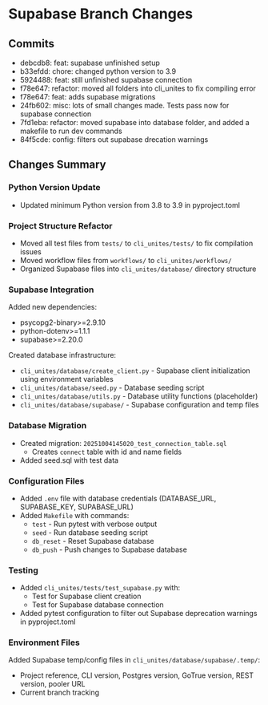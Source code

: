 # Supabase Branch Changes

## Commits
- debcdb8: feat: supabase unfinished setup
- b33efdd: chore: changed python version to 3.9
- 5924488: feat: still unfinished supabase connection
- f78e647: refactor: moved all folders into cli_unites to fix compiling error
- f78e647: feat: adds supabase migrations
- 24fb602: misc: lots of small changes made. Tests pass now for supabase connection
- 7fd1eba: refactor: moved supabase into database folder, and added a makefile to run dev commands
- 84f5cde: config: filters out supabase drecation warnings

## Changes Summary

### Python Version Update
- Updated minimum Python version from 3.8 to 3.9 in pyproject.toml

### Project Structure Refactor
- Moved all test files from `tests/` to `cli_unites/tests/` to fix compilation issues
- Moved workflow files from `workflows/` to `cli_unites/workflows/`
- Organized Supabase files into `cli_unites/database/` directory structure

### Supabase Integration
Added new dependencies:
- psycopg2-binary>=2.9.10
- python-dotenv>=1.1.1
- supabase>=2.20.0

Created database infrastructure:
- `cli_unites/database/create_client.py` - Supabase client initialization using environment variables
- `cli_unites/database/seed.py` - Database seeding script
- `cli_unites/database/utils.py` - Database utility functions (placeholder)
- `cli_unites/database/supabase/` - Supabase configuration and temp files

### Database Migration
- Created migration: `20251004145020_test_connection_table.sql`
  - Creates `connect` table with id and name fields
- Added seed.sql with test data

### Configuration Files
- Added `.env` file with database credentials (DATABASE_URL, SUPABASE_KEY, SUPABASE_URL)
- Added `Makefile` with commands:
  - `test` - Run pytest with verbose output
  - `seed` - Run database seeding script
  - `db_reset` - Reset Supabase database
  - `db_push` - Push changes to Supabase database

### Testing
- Added `cli_unites/tests/test_supabase.py` with:
  - Test for Supabase client creation
  - Test for Supabase database connection
- Added pytest configuration to filter out Supabase deprecation warnings in pyproject.toml

### Environment Files
Added Supabase temp/config files in `cli_unites/database/supabase/.temp/`:
- Project reference, CLI version, Postgres version, GoTrue version, REST version, pooler URL
- Current branch tracking
